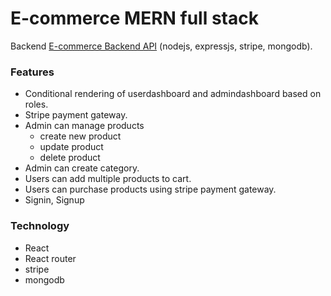 # E-commerce MERN full stack

Backend [E-commerce Backend API](https://github.com/srkds/E-commerce-backend-API) (nodejs, expressjs, stripe, mongodb).

### Features

- Conditional rendering of userdashboard and admindashboard based on roles.
- Stripe payment gateway.
- Admin can manage products
  - create new product
  - update product
  - delete product
- Admin can create category.
- Users can add multiple products to cart.
- Users can purchase products using stripe payment gateway.
- Signin, Signup

### Technology

- React
- React router
- stripe
- mongodb
